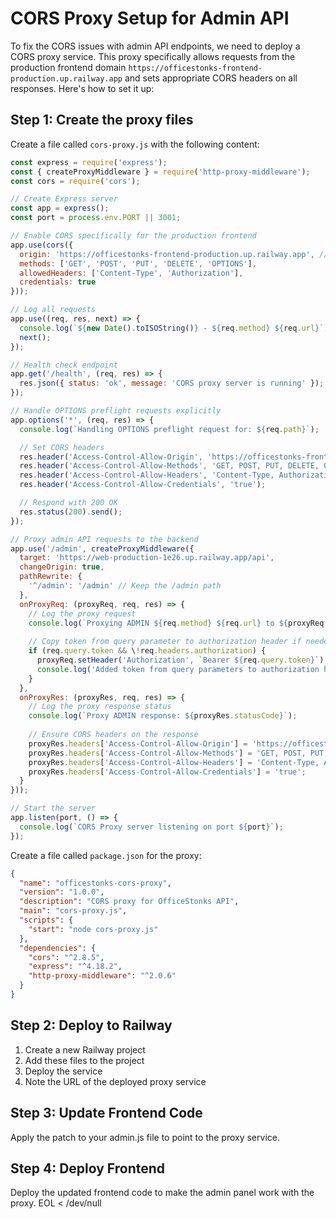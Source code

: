 # CORS Proxy Setup for Admin API

To fix the CORS issues with admin API endpoints, we need to deploy a CORS proxy service. This proxy specifically allows requests from the production frontend domain `https://officestonks-frontend-production.up.railway.app` and sets appropriate CORS headers on all responses. Here's how to set it up:

## Step 1: Create the proxy files

Create a file called `cors-proxy.js` with the following content:

```javascript
const express = require('express');
const { createProxyMiddleware } = require('http-proxy-middleware');
const cors = require('cors');

// Create Express server
const app = express();
const port = process.env.PORT || 3001;

// Enable CORS specifically for the production frontend
app.use(cors({
  origin: 'https://officestonks-frontend-production.up.railway.app', // Only allow the production frontend
  methods: ['GET', 'POST', 'PUT', 'DELETE', 'OPTIONS'],
  allowedHeaders: ['Content-Type', 'Authorization'],
  credentials: true
}));

// Log all requests
app.use((req, res, next) => {
  console.log(`${new Date().toISOString()} - ${req.method} ${req.url}`);
  next();
});

// Health check endpoint
app.get('/health', (req, res) => {
  res.json({ status: 'ok', message: 'CORS proxy server is running' });
});

// Handle OPTIONS preflight requests explicitly
app.options('*', (req, res) => {
  console.log(`Handling OPTIONS preflight request for: ${req.path}`);

  // Set CORS headers
  res.header('Access-Control-Allow-Origin', 'https://officestonks-frontend-production.up.railway.app');
  res.header('Access-Control-Allow-Methods', 'GET, POST, PUT, DELETE, OPTIONS');
  res.header('Access-Control-Allow-Headers', 'Content-Type, Authorization');
  res.header('Access-Control-Allow-Credentials', 'true');

  // Respond with 200 OK
  res.status(200).send();
});

// Proxy admin API requests to the backend
app.use('/admin', createProxyMiddleware({
  target: 'https://web-production-1e26.up.railway.app/api',
  changeOrigin: true,
  pathRewrite: {
    '^/admin': '/admin' // Keep the /admin path
  },
  onProxyReq: (proxyReq, req, res) => {
    // Log the proxy request
    console.log(`Proxying ADMIN ${req.method} ${req.url} to ${proxyReq.path}`);
    
    // Copy token from query parameter to authorization header if needed
    if (req.query.token && \!req.headers.authorization) {
      proxyReq.setHeader('Authorization', `Bearer ${req.query.token}`);
      console.log('Added token from query parameters to authorization header');
    }
  },
  onProxyRes: (proxyRes, req, res) => {
    // Log the proxy response status
    console.log(`Proxy ADMIN response: ${proxyRes.statusCode}`);
    
    // Ensure CORS headers on the response
    proxyRes.headers['Access-Control-Allow-Origin'] = 'https://officestonks-frontend-production.up.railway.app';
    proxyRes.headers['Access-Control-Allow-Methods'] = 'GET, POST, PUT, DELETE, OPTIONS';
    proxyRes.headers['Access-Control-Allow-Headers'] = 'Content-Type, Authorization';
    proxyRes.headers['Access-Control-Allow-Credentials'] = 'true';
  }
}));

// Start the server
app.listen(port, () => {
  console.log(`CORS Proxy server listening on port ${port}`);
});
```

Create a file called `package.json` for the proxy:

```json
{
  "name": "officestonks-cors-proxy",
  "version": "1.0.0",
  "description": "CORS proxy for OfficeStonks API",
  "main": "cors-proxy.js",
  "scripts": {
    "start": "node cors-proxy.js"
  },
  "dependencies": {
    "cors": "^2.8.5",
    "express": "^4.18.2",
    "http-proxy-middleware": "^2.0.6"
  }
}
```

## Step 2: Deploy to Railway

1. Create a new Railway project
2. Add these files to the project
3. Deploy the service
4. Note the URL of the deployed proxy service

## Step 3: Update Frontend Code

Apply the patch to your admin.js file to point to the proxy service.

## Step 4: Deploy Frontend

Deploy the updated frontend code to make the admin panel work with the proxy.
EOL < /dev/null
